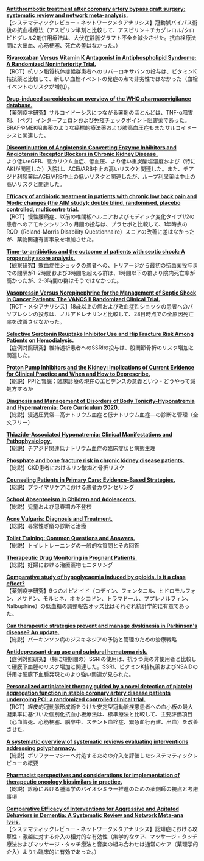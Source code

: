 [**Antithrombotic treatment after coronary artery bypass graft surgery: systematic review and network meta-analysis.**](https://www.ncbi.nlm.nih.gov/pubmed/31601578)  
【システマティックレビュー・ネットワークメタアナリシス】冠動脈バイパス術後の抗血栓療法（アスピリン単剤と比較して、アスピリン＋チカグレロル/クロピドグレル2剤併用療法は、大伏在静脈グラフト不全を減少させた。抗血栓療法間に大出血、心筋梗塞、死亡の差はなかった。）

[**Rivaroxaban Versus Vitamin K Antagonist in Antiphospholipid Syndrome: A Randomized Noninferiority Trial.**](https://www.ncbi.nlm.nih.gov/pubmed/31610549)  
【RCT】抗リン脂質抗体症候群患者へのリバーロキサバンの投与は、ビタミンK拮抗薬と比較して、新しい血栓イベントの発症の点で非劣性ではなかった（血栓イベントのリスクが増加）。

[**Drug-induced sarcoidosis: an overview of the WHO pharmacovigilance database.**](https://www.ncbi.nlm.nih.gov/pubmed/31612562)  
【薬剤疫学研究】サルコイドーシスにつながる薬剤のほとんどは、TNF-α阻害剤、（ペグ）インターフェロンおよび免疫チェックポイント阻害薬であった。BRAFやMEK阻害薬のような癌標的療法薬および肺高血圧症もまたサルコイドーシスと関連した。

[**Discontinuation of Angiotensin Converting Enzyme Inhibitors and Angiotensin Receptor Blockers in Chronic Kidney Disease.**](https://www.ncbi.nlm.nih.gov/pubmed/31619367)  
より低いeGFR、高カリウム血症、低血圧、より低い重炭酸塩濃度および（特にAKIが関連した）入院は、ACEi/ARB中止の高いリスクと関連した。また、チアジド利尿薬はACEi/ARB中止の低いリスクと関連したが、ループ利尿薬は中止の高いリスクと関連した。

[**Efficacy of antibiotic treatment in patients with chronic low back pain and Modic changes (the AIM study): double blind, randomised, placebo controlled, multicentre trial.**](https://www.ncbi.nlm.nih.gov/pubmed/31619437)  
【RCT】慢性腰痛症、以前の椎間板ヘルニアおよびモディック変化タイプ1/2の患者へのアモキシシリン3ヶ月間の投与は、プラセボと比較して、1年時点のRQD（Roland-Morris Disability Questionnaire）スコアの改善に差はなかったが、薬物関連有害事象を増加させた。

[**Time-to-antibiotics and the outcome of patients with septic shock: A propensity score analysis.**](https://www.ncbi.nlm.nih.gov/pubmed/31622578)  
【観察研究】敗血症性ショックの患者への、トリアージから最初の抗菌薬投与までの間隔が1-2時間および3時間を超える群は、1時間以下の群より院内死亡率が高かったが、2-3時間の群はそうではなかった。

[**Vasopressin Versus Norepinephrine for the Management of Septic Shock in Cancer Patients: The VANCS II Randomized Clinical Trial.**](https://www.ncbi.nlm.nih.gov/pubmed/31609774)  
【RCT・メタアナリシス】18歳以上の癌および敗血症性ショックの患者へのバソプレシンの投与は、ノルアドレナリンと比較して、28日時点での全原因死亡率を改善させなかった。

[**Selective Serotonin Reuptake Inhibitor Use and Hip Fracture Risk Among Patients on Hemodialysis.**](https://www.ncbi.nlm.nih.gov/pubmed/31606233)  
【症例対照研究】維持透析患者へのSSRIの投与は、股関節骨折のリスク増加と関連した。

[**Proton Pump Inhibitors and the Kidney: Implications of Current Evidence for Clinical Practice and When and How to Deprescribe.**](https://www.ncbi.nlm.nih.gov/pubmed/31606235)  
【総説】PPIと腎臓：臨床診療の現在のエビデンスの意義といつ・どうやって減処方するか

[**Diagnosis and Management of Disorders of Body Tonicity-Hyponatremia and Hypernatremia: Core Curriculum 2020.**](https://www.ncbi.nlm.nih.gov/pubmed/31606238)  
【総説】浸透圧異常—高ナトリウム血症と低ナトリウム血症—の診断と管理（全文フリー）

[**Thiazide-Associated Hyponatremia: Clinical Manifestations and Pathophysiology.**](https://www.ncbi.nlm.nih.gov/pubmed/31606239)  
【総説】チアジド関連低ナトリウム血症の臨床症状と病態生理

[**Phosphate and bone fracture risk in chronic kidney disease patients.**](https://www.ncbi.nlm.nih.gov/pubmed/31620773)  
【総説】CKD患者におけるリン酸塩と骨折リスク

[**Counseling Patients in Primary Care: Evidence-Based Strategies.**](https://www.ncbi.nlm.nih.gov/pubmed/30525356)  
【総説】プライマリケアにおける患者カウンセリング

[**School Absenteeism in Children and Adolescents.**](https://www.ncbi.nlm.nih.gov/pubmed/30525360)  
【総説】児童および思春期の不登校

[**Acne Vulgaris: Diagnosis and Treatment.**](https://www.ncbi.nlm.nih.gov/pubmed/31613567)  
【総説】尋常性ざ瘡の診断と治療

[**Toilet Training: Common Questions and Answers.**](https://www.ncbi.nlm.nih.gov/pubmed/31613577)  
【総説】トイレトレーニングの一般的な質問とその回答

[**Therapeutic Drug Monitoring in Pregnant Patients.**](https://www.ncbi.nlm.nih.gov/pubmed/31609886)  
【総説】妊婦における治療薬物モニタリング

[**Comparative study of hypoglycaemia induced by opioids. Is it a class effect?**](https://www.ncbi.nlm.nih.gov/pubmed/31317815)  
【薬剤疫学研究】9つのオピオイド（コデイン、フェンタニル、ヒドロモルフォン、メサドン、モルヒネ、オキシコドン、トラマドール、ブプレノルフィン、Nalbuphine）の低血糖の調整報告オッズ比はそれぞれ統計学的に有意であった。

[**Can therapeutic strategies prevent and manage dyskinesia in Parkinson's disease? An update.**](https://www.ncbi.nlm.nih.gov/pubmed/31619083)  
【総説】パーキンソン病のジスキネジアの予防と管理のための治療戦略

[**Antidepressant drug use and subdural hematoma risk.**](https://www.ncbi.nlm.nih.gov/pubmed/31609047)  
【症例対照研究】（特に短期間の）SSRIの使用は、抗うつ薬の非使用者と比較して硬膜下血腫のリスク増加と関連した。SSRI、ビタミンK拮抗薬およびNSAIDの併用は硬膜下血腫発現とのより強い関連が見られた。

[**Personalized antiplatelet therapy guided by a novel detection of platelet aggregation function in stable coronary artery disease patients undergoing PCI: a randomized controlled clinical trial.**](https://www.ncbi.nlm.nih.gov/pubmed/31603191)  
【RCT】経皮的冠動脈形成術をうけた安定型冠動脈疾患患者への血小板の最大凝集率に基づいた個別化抗血小板療法は、標準療法と比較して、主要評価項目（心血管死、心筋梗塞、脳卒中、ステント血栓症、緊急血行再建、出血）を改善させた。

[**A systematic overview of systematic reviews evaluating interventions addressing polypharmacy.**](https://www.ncbi.nlm.nih.gov/pubmed/31612924)  
【総説】ポリファーマシーへ対処するための介入を評価したシステマティックレビューの概要

[**Pharmacist perspectives and considerations for implementation of therapeutic oncology biosimilars in practice.**](https://www.ncbi.nlm.nih.gov/pubmed/31612935)  
【総説】診療における腫瘍学のバイオシミラー推進のための薬剤師の視点と考慮事項

[**Comparative Efficacy of Interventions for Aggressive and Agitated Behaviors in Dementia: A Systematic Review and Network Meta-ana lysis.**](https://www.ncbi.nlm.nih.gov/pubmed/31610547)  
【システマティックレビュー・ネットワークメタアナリシス】認知症における攻撃性・激越に対する介入の相対的な有効性（集学的なケア、マッサージ・タッチ療法およびマッサージ・タッチ療法と音楽の組み合わせは通常のケア（薬理学的介入）よりも臨床的に有効であった。）